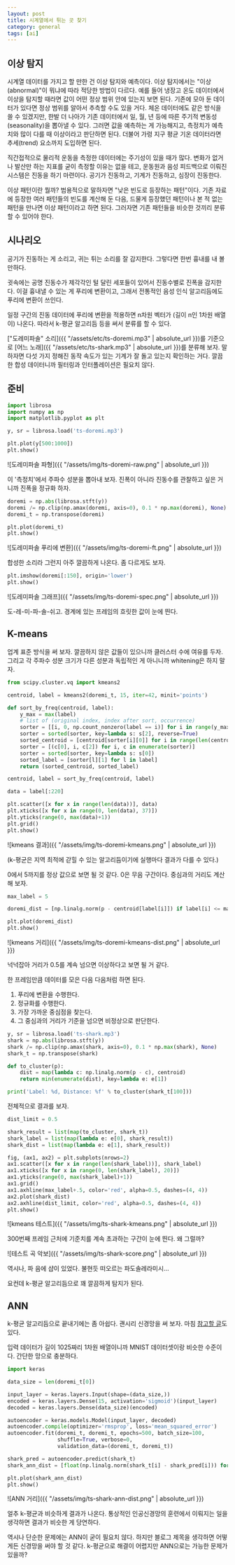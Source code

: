 ```yaml
---
layout: post
title: 시계열에서 튀는 곳 찾기
category: general
tags: [ai]
---
```

## 이상 탐지

시계열 데이터를 가지고 할 만한 건 이상 탐지와 예측이다. 이상 탐지에서는 "이상(abnormal)"이 뭐냐에 따라 적당한 방법이 다르다. 예를 들어 냉장고 온도 데이터에서 이상을 탐지할 때라면 값이 어떤 정상 범위 안에 있는지 보면 된다. 기존에 모아 둔 데이터가 있다면 정상 범위를 알아서 추측할 수도 있을 거다. 체온 데이터에도 같은 방식을 쓸 수 있겠지만, 한발 더 나아가 기존 데이터에서 일, 월, 년 등에 따른 주기적 변동성(seasonality)을 뽑아낼 수 있다. 그러면 값을 예측하는 게 가능해지고, 측정치가 예측치와 많이 다를 때 이상이라고 판단하면 된다. 더불어 가령 지구 평균 기온 데이터라면 추세(trend) 요소까지 도입하면 된다.

직간접적으로 물리적 운동을 측정한 데이터에는 주기성이 있을 때가 많다. 변화가 없거나 발산만 하는 지표를 굳이 측정할 이유는 없을 테고, 운동원과 음성 피드백으로 이뤄진 시스템은 진동을 하기 마련이다. 공기가 진동하고, 기계가 진동하고, 심장이 진동한다.

이상 패턴이란 뭘까? 범용적으로 말하자면 "낮은 빈도로 등장하는 패턴"이다. 기존 자료에 등장한 여러 패턴들의 빈도를 계산해 둔 다음, 드물게 등장했던 패턴이나 본 적 없는 패턴을 만나면 이상 패턴이라고 하면 된다. 그러자면 기존 패턴들을 비슷한 것끼리 분류할 수 있어야 한다.

## 시나리오

공기가 진동하는 게 소리고, 귀는 튀는 소리를 잘 감지한다. 그렇다면 한번 흉내를 내 볼 만하다.

귓속에는 공명 진동수가 제각각인 털 달린 세포들이 있어서 진동수별로 진폭을 감지한다. 이걸 흉내낼 수 있는 게 푸리에 변환이고, 그래서 전통적인 음성 인식 알고리듬에도 푸리에 변환이 쓰인다.

일정 구간의 진동 데이터에 푸리에 변환을 적용하면 n차원 벡터가 (길이 n인 1차원 배열이) 나온다. 따라서 k-평균 알고리듬 등을 써서 분류를 할 수 있다.

["도레미파솔" 소리]({{ "/assets/etc/ts-doremi.mp3" | absolute_url }})를 기준으로 [어느 노래]({{ "/assets/etc/ts-shark.mp3" | absolute_url }})를 분류해 보자. 말하자면 다섯 가지 정해진 동작 속도가 있는 기계가 잘 돌고 있는지 확인하는 거다. 깔끔한 합성 데이터니까 필터링과 인터폴레이션은 필요치 않다.

## 준비

```python
import librosa
import numpy as np
import matplotlib.pyplot as plt

y, sr = librosa.load('ts-doremi.mp3')

plt.plot(y[500:1000])
plt.show()
```

![도레미파솔 파형]({{ "/assets/img/ts-doremi-raw.png" | absolute_url }})

이 '측정치'에서 주파수 성분을 뽑아내 보자. 진폭이 아니라 진동수를 관찰하고 싶은 거니까 진폭을 정규화 하자.

```python
doremi = np.abs(librosa.stft(y))
doremi /= np.clip(np.amax(doremi, axis=0), 0.1 * np.max(doremi), None)
doremi_t = np.transpose(doremi)

plt.plot(doremi_t)
plt.show()
```

![도레미파솔 푸리에 변환]({{ "/assets/img/ts-doremi-ft.png" | absolute_url }})

합성한 소리라 그런지 아주 깔끔하게 나온다. 좀 다르게도 보자.

```python
plt.imshow(doremi[:150], origin='lower')
plt.show()
```

![도레미파솔 그래프]({{ "/assets/img/ts-doremi-spec.png" | absolute_url }})

도-레-미-파-솔-쉬고. 경계에 있는 프레임의 흐릿한 값이 눈에 띈다.

## K-means

업계 표준 방식을 써 보자. 깔끔하지 않은 값들이 있으니까 클러스터 수에 여유를 두자. 그리고 각 주파수 성분 크기가 다른 성분과 독립적인 게 아니니까 whitening은 하지 말자.

```python
from scipy.cluster.vq import kmeans2

centroid, label = kmeans2(doremi_t, 15, iter=42, minit='points')

def sort_by_freq(centroid, label):
    y_max = max(label)
    # list of (original index, index after sort, occurrence)
    sorter = [[i, 0, np.count_nonzero(label == i)] for i in range(y_max+1)]
    sorter = sorted(sorter, key=lambda s: s[2], reverse=True)
    sorted_centroid = [centroid[sorter[i][0]] for i in range(len(centroid))]
    sorter = [(c[0], i, c[2]) for i, c in enumerate(sorter)]
    sorter = sorted(sorter, key=lambda s: s[0])
    sorted_label = [sorter[l][1] for l in label]
    return (sorted_centroid, sorted_label)

centroid, label = sort_by_freq(centroid, label)

data = label[:220]

plt.scatter([x for x in range(len(data))], data)
plt.xticks([x for x in range(0, len(data), 37)])
plt.yticks(range(0, max(data)+1))
plt.grid()
plt.show()
```

![kmeans 결과]({{ "/assets/img/ts-doremi-kmeans.png" | absolute_url }})

(k-평균은 지역 최적에 갇힐 수 있는 알고리듬이기에 실행마다 결과가 다를 수 있다.)

0에서 5까지를 정상 값으로 보면 될 것 같다. 0은 무음 구간이다. 중심과의 거리도 계산해 보자.

```python
max_label = 5

doremi_dist = [np.linalg.norm(p - centroid[label[i]]) if label[i] <= max_label else None for i, p in enumerate(doremi_t)]

plt.plot(doremi_dist)
plt.show()
```

![kmeans 거리]({{ "/assets/img/ts-doremi-kmeans-dist.png" | absolute_url }})

넉넉잡아 거리가 0.5를 계속 넘으면 이상하다고 보면 될 거 같다.

한 프레임만큼 데이터를 모은 다음 다음처럼 하면 된다.

 1. 푸리에 변환을 수행한다.
 2. 정규화를 수행한다.
 3. 가장 가까운 중심점을 찾는다.
 4. 그 중심과의 거리가 기준을 넘으면 비정상으로 판단한다.

```python
y, sr = librosa.load('ts-shark.mp3')
shark = np.abs(librosa.stft(y))
shark /= np.clip(np.amax(shark, axis=0), 0.1 * np.max(shark), None)
shark_t = np.transpose(shark)

def to_cluster(p):
    dist = map(lambda c: np.linalg.norm(p - c), centroid)
    return min(enumerate(dist), key=lambda e: e[1])

print('Label: %d, Distance: %f' % to_cluster(shark_t[100]))
```

전체적으로 결과를 보자.

```python
dist_limit = 0.5

shark_result = list(map(to_cluster, shark_t))
shark_label = list(map(lambda e: e[0], shark_result))
shark_dist = list(map(lambda e: e[1], shark_result))

fig, (ax1, ax2) = plt.subplots(nrows=2)
ax1.scatter([x for x in range(len(shark_label))], shark_label)
ax1.xticks([x for x in range(0, len(shark_label), 20)])
ax1.yticks(range(0, max(shark_label)+1))
ax1.grid()
ax1.axhline(max_label+.5, color='red', alpha=0.5, dashes=(4, 4))
ax2.plot(shark_dist)
ax2.axhline(dist_limit, color='red', alpha=0.5, dashes=(4, 4))
plt.show()
```

![kmeans 테스트]({{ "/assets/img/ts-shark-kmeans.png" | absolute_url }})

300번째 프레임 근처에 기준치를 계속 초과하는 구간이 눈에 띈다. 왜 그럴까?

![테스트 곡 악보]({{ "/assets/img/ts-shark-score.png" | absolute_url }})

역시나, 파 음에 샵이 있었다. 불현듯 떠오르는 파도솔레라미시...

요컨데 k-평균 알고리듬으로 꽤 깔끔하게 탐지가 된다.

## ANN

k-평균 알고리듬으로 끝내기에는 좀 아쉽다. 괜시리 신경망을 써 보자. 마침 [참고할 글](https://www.dlology.com/blog/how-to-do-unsupervised-clustering-with-keras/)도 있다.

입력 데이터가 길이 1025짜리 1차원 배열이니까 MNIST 데이터셋이랑 비슷한 수준이다. 간단한 망으로 충분하다.

```python
import keras

data_size = len(doremi_t[0])

input_layer = keras.layers.Input(shape=(data_size,))
encoded = keras.layers.Dense(15, activation='sigmoid')(input_layer)
decoded = keras.layers.Dense(data_size)(encoded)

autoencoder = keras.models.Model(input_layer, decoded)
autoencoder.compile(optimizer='rmsprop', loss='mean_squared_error')
autoencoder.fit(doremi_t, doremi_t, epochs=500, batch_size=100,
                shuffle=True, verbose=0,
                validation_data=(doremi_t, doremi_t))

shark_pred = autoencoder.predict(shark_t)
shark_ann_dist = [float(np.linalg.norm(shark_t[i] - shark_pred[i])) for i in range(len(shark_t))]

plt.plot(shark_ann_dist)
plt.show()
```

![ANN 거리]({{ "/assets/img/ts-shark-ann-dist.png" | absolute_url }})

얼추 k-평균과 비슷하게 결과가 나온다. 통상적인 인공신경망의 훈련에서 이뤄지는 일을 생각하면 결과가 비슷한 게 당연하다.

역시나 단순한 문제에는 ANN이 굳이 필요치 않다. 하지만 블로그 제목을 생각하면 어떻게든 신경망을 써야 할 것 같다. k-평균으로 해결이 어렵지만 ANN으로는 가능한 문제가 있을까?
